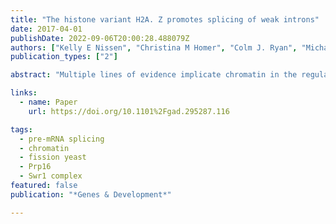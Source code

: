```yaml
---
title: "The histone variant H2A. Z promotes splicing of weak introns"
date: 2017-04-01
publishDate: 2022-09-06T20:00:28.488079Z
authors: ["Kelly E Nissen", "Christina M Homer", "Colm J. Ryan", "Michael Shales", "Nevan J Krogan", "Kristin L Patrick", "Christine Guthrie"]
publication_types: ["2"]

abstract: "Multiple lines of evidence implicate chromatin in the regulation of premessenger RNA (pre-mRNA) splicing. However, the influence of chromatin factors on cotranscriptional splice site usage remains unclear. Here we investigated the function of the highly conserved histone variant H2A.Z in pre-mRNA splicing using the intron-rich model yeast *Schizosaccharomyces pombe*. Using epistatic miniarray profiles (EMAPs) to survey the genetic interaction landscape of the Swr1 nucleosome remodeling complex, which deposits H2A.Z, we uncovered evidence for functional interactions with components of the spliceosome. In support of these genetic connections, splicing-specific microarrays show that H2A.Z and the Swr1 ATPase are required during temperature stress for the efficient splicing of a subset of introns. Notably, affected introns are enriched for H2A.Z occupancy and more likely to contain nonconsensus splice sites. To test the significance of the latter correlation, we mutated the splice sites in an affected intron to consensus and found that this suppressed the requirement for H2A.Z in splicing of that intron. These data suggest that H2A.Z occupancy promotes cotranscriptional splicing of suboptimal introns that may otherwise be discarded via proofreading ATPases. Consistent with this model, we show that overexpression of splicing ATPase Prp16 suppresses both the growth and splicing defects seen in the absence of H2A.Z."

links:
  - name: Paper
    url: https://doi.org/10.1101%2Fgad.295287.116

tags:
  - pre-mRNA splicing
  - chromatin
  - fission yeast
  - Prp16
  - Swr1 complex
featured: false
publication: "*Genes & Development*"

---
```


